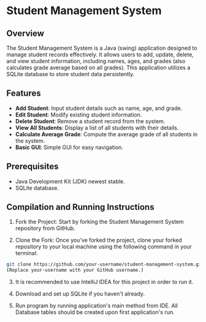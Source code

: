 # Student Management System

## Overview
The Student Management System is a Java (swing) application designed to manage student records effectively. It allows users to add, update, delete, and view student information, including names, ages, and grades (also calculates grade average based on all grades). 
This application utilizes a SQLite database to store student data persistently.

## Features
- **Add Student**: Input student details such as name, age, and grade.
- **Edit Student**: Modify existing student information.
- **Delete Student**: Remove a student record from the system.
- **View All Students**: Display a list of all students with their details.
- **Calculate Average Grade**: Compute the average grade of all students in the system.
- **Basic GUI**: Simple GUI for easy navigation.

## Prerequisites
- Java Development Kit (JDK) newest stable.
- SQLite database.

## Compilation and Running Instructions
1. Fork the Project: Start by forking the Student Management System repository from GitHub.

2. Clone the Fork: Once you've forked the project, clone your forked repository to your local machine using the following command in your terminal:
```bash
git clone https://github.com/your-username/student-management-system.git
(Replace your-username with your GitHub username.)
```

3. It is recommended to use IntelliJ IDEA for this project in order to run it.

4. Download and set up SQLite if you haven't already.

5. Run program by running application's main method from IDE. All Database tables should be created upon first application's run.
